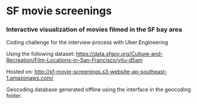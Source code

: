 # SF movie screenings
### Interactive visualization of movies filmed in the SF bay area
Coding challenge for the interview process with Uber Engineering

Using the following dataset:
https://data.sfgov.org/Culture-and-Recreation/Film-Locations-in-San-Francisco/yitu-d5am

Hosted on:
http://sf-movie-screenings.s3-website-ap-southeast-1.amazonaws.com/

Geocoding database generated offline using the interface in the geocoding folder.
